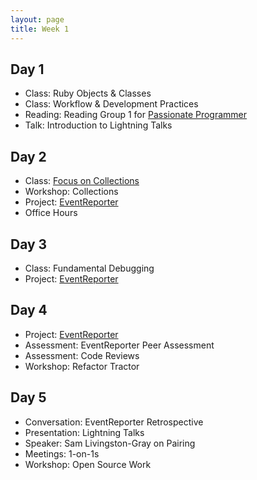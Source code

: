 ```yaml
---
layout: page
title: Week 1
---
```


## Day 1

* Class: Ruby Objects & Classes
* Class: Workflow & Development Practices
* Reading: Reading Group 1 for [Passionate Programmer](http://tutorials.jumpstartlab.com/reading/passionate_programmer.html)
* Talk: Introduction to Lightning Talks

## Day 2

* Class: [Focus on Collections](http://tutorials.jumpstartlab.com/topics/collections.html)
* Workshop: Collections
* Project: [EventReporter](http://tutorials.jumpstartlab.com/projects/event_reporter.html)
* Office Hours

## Day 3

* Class: Fundamental Debugging
* Project: [EventReporter](http://tutorials.jumpstartlab.com/projects/event_reporter.html)

## Day 4

* Project: [EventReporter](http://tutorials.jumpstartlab.com/projects/event_reporter.html)
* Assessment: EventReporter Peer Assessment
* Assessment: Code Reviews
* Workshop: Refactor Tractor

## Day 5

* Conversation: EventReporter Retrospective
* Presentation: Lightning Talks
* Speaker: Sam Livingston-Gray on Pairing
* Meetings: 1-on-1s
* Workshop: Open Source Work